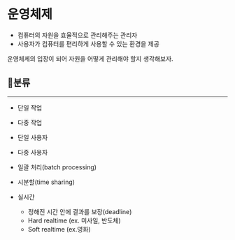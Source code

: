 # 운영체제

- 컴퓨터의 자원을 효율적으로 관리해주는 관리자
- 사용자가 컴퓨터를 편리하게 사용할 수 있는 환경을 제공

운영체제의 입장이 되어 자원을 어떻게 관리해야 할지 생각해보자.

## 📌분류

---

- 단일 작업
- 다중 작업


- 단일 사용자
- 다중 사용자


- 일괄 처리(batch processing)
- 시분할(time sharing)
- 실시간
    - 정해진 시간 안에 결과를 보장(deadline)
    - Hard realtime (ex. 미사일, 반도체)
    - Soft realtime (ex.영화)